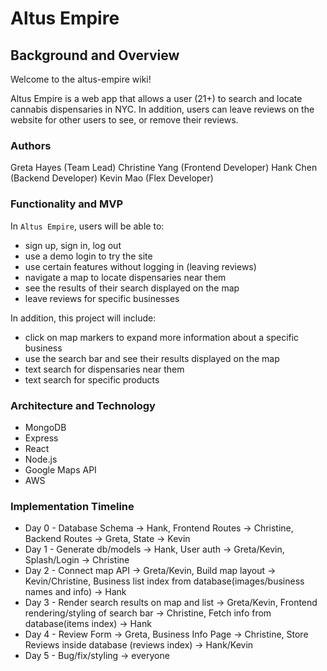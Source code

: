 # Altus Empire

## Background and Overview
Welcome to the altus-empire wiki!

Altus Empire is a web app that allows a user (21+) to search and locate cannabis dispensaries in NYC. In addition, users can leave reviews on the website for other users to see, or remove their reviews.

### Authors
Greta Hayes (Team Lead)
Christine Yang (Frontend Developer)
Hank Chen (Backend Developer)
Kevin Mao (Flex Developer)

### Functionality and MVP
In `Altus Empire`, users will be able to:
  * sign up, sign in, log out
  * use a demo login to try the site
  * use certain features without logging in (leaving reviews)
  * navigate a map to locate dispensaries near them
  * see the results of their search displayed on the map
  * leave reviews for specific businesses
  
In addition, this project will include:
  * click on map markers to expand more information about a specific business
  * use the search bar and see their results displayed on the map
  * text search for dispensaries near them
  * text search for specific products

### Architecture and Technology

  * MongoDB
  * Express
  * React
  * Node.js
  * Google Maps API
  * AWS

### Implementation Timeline

  * Day 0 - Database Schema → Hank, Frontend Routes → Christine, Backend Routes → Greta, State → Kevin
  * Day 1 - Generate db/models → Hank, User auth → Greta/Kevin, Splash/Login → Christine
  * Day 2 - Connect map API → Greta/Kevin, Build map layout → Kevin/Christine, Business list index from database(images/business names and info) → Hank
  * Day 3 - Render search results on map and list → Greta/Kevin, Frontend rendering/styling of search bar → Christine, Fetch info from database(items index) → Hank
  * Day 4 - Review Form → Greta, Business Info Page → Christine, Store Reviews inside database (reviews index) → Hank/Kevin
  * Day 5 - Bug/fix/styling → everyone
